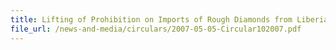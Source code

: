 ```yaml
---
title: Lifting of Prohibition on Imports of Rough Diamonds from Liberia
file_url: /news-and-media/circulars/2007-05-05-Circular102007.pdf
---
```


